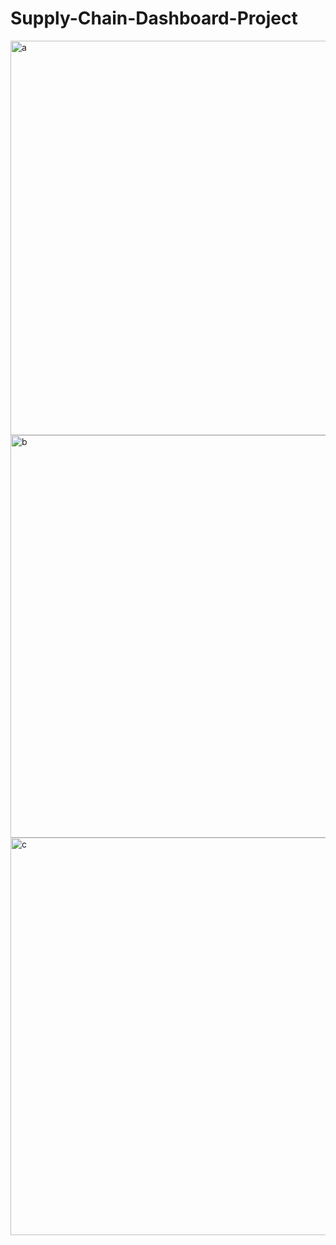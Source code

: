 # Supply-Chain-Dashboard-Project

<img width="631" alt="a" src="https://github.com/user-attachments/assets/cf520528-1124-4f29-abbc-b179986338b8">
<img width="644" alt="b" src="https://github.com/user-attachments/assets/11f7b906-611e-46b0-a2c6-5cb3469b700b">
<img width="636" alt="c" src="https://github.com/user-attachments/assets/70afe981-d17a-4f5f-83bb-0425a4272c8c">

